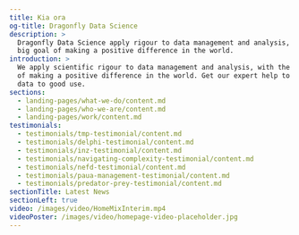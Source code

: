 ```yaml
---
title: Kia ora
og-title: Dragonfly Data Science
description: >
  Dragonfly Data Science apply rigour to data management and analysis, with the
  big goal of making a positive difference in the world.
introduction: >
  We apply scientific rigour to data management and analysis, with the big goal
  of making a positive difference in the world. Get our expert help to put your
  data to good use.
sections:
  - landing-pages/what-we-do/content.md
  - landing-pages/who-we-are/content.md
  - landing-pages/work/content.md
testimonials:
  - testimonials/tmp-testimonial/content.md
  - testimonials/delphi-testimonial/content.md
  - testimonials/inz-testimonial/content.md
  - testimonials/navigating-complexity-testimonial/content.md
  - testimonials/nefd-testimonial/content.md
  - testimonials/paua-management-testimonial/content.md
  - testimonials/predator-prey-testimonial/content.md
sectionTitle: Latest News
sectionLeft: true
video: /images/video/HomeMixInterim.mp4
videoPoster: /images/video/homepage-video-placeholder.jpg
---
```

